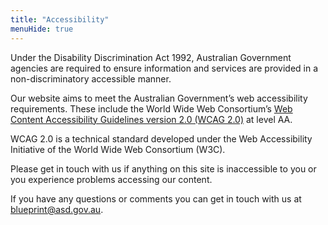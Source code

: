 ```yaml
---
title: "Accessibility"
menuHide: true
---
```

Under the Disability Discrimination Act 1992, Australian Government agencies are required to ensure information and services are provided in a non-discriminatory accessible manner.

Our website aims to meet the Australian Government’s web accessibility requirements. These include the World Wide Web Consortium’s [Web Content Accessibility Guidelines version 2.0 (WCAG 2.0)](http://www.w3.org/TR/WCAG20/) at level AA.

WCAG 2.0 is a technical standard developed under the Web Accessibility Initiative of the World Wide Web Consortium (W3C).

Please get in touch with us if anything on this site is inaccessible to you or you experience problems accessing our content.

If you have any questions or comments you can get in touch with us at [blueprint@asd.gov.au](mailto:blueprint@asd.gov.au).